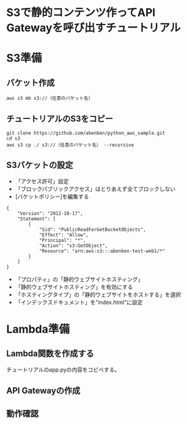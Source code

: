 <h1>S3で静的コンテンツ作ってAPI Gatewayを呼び出すチュートリアル</h1>

# S3準備

## バケット作成

```
aws s3 mb s3://（任意のバケット名）
```

## チュートリアルのS3をコピー

```
git clone https://github.com/abenben/python_aws_sample.git
cd s3
aws s3 cp ./ s3://（任意のバケット名） --recursive
```

## S3バケットの設定

* 「アクセス許可」設定
 * 「ブロックパブリックアクセス」はとりあえず全てブロックしない
 * [バケットポリシー]を編集する

```
{
    "Version": "2012-10-17",
    "Statement": [
        {
            "Sid": "PublicReadForGetBucketObjects",
            "Effect": "Allow",
            "Principal": "*",
            "Action": "s3:GetObject",
            "Resource": "arn:aws:s3:::abenben-test-web1/*"
        }
    ]
}
```

* 「プロパティ」の「静的ウェブサイトホスティング」
 * 「静的ウェブサイトホスティング」を有効にする
 * 「ホスティングタイプ」の「静的ウェブサイトをホストする」を選択
 * 「インデックスドキュメント」を"index.html"に設定

# Lambda準備

## Lambda関数を作成する
 
チュートリアルのapp.pyの内容をコピペする。

## API Gatewayの作成

## 動作確認

